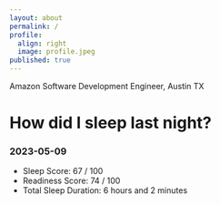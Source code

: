 ```yaml
---
layout: about
permalink: /
profile:
  align: right
  image: profile.jpeg
published: true
---
```


Amazon Software Development Engineer, Austin TX

# How did I sleep last night? 
### 2023-05-09
- Sleep Score: 67 / 100
- Readiness Score: 74 / 100 
- Total Sleep Duration: 6 hours and 2 minutes
